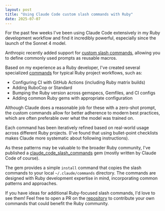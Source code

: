 ```yaml
---
layout: post
title: "Using Claude Code custom slash commands with Ruby"
date: 2025-07-07
---
```

For the past few weeks I've been using Claude Code extensively in my Ruby development workflow and find it incredibly powerful, especially since the launch of the Sonnet 4 model.

Anthropic recently added support for [custom slash commands][1], allowing you to define commonly used prompts as reusable macros.

Based on my experience as a Ruby developer, I've created several specialized [commands][3] for typical Ruby project workflows, such as:

* Configuring CI with GitHub Actions (including Ruby matrix builds)
* Adding RuboCop or Standard
* Bumping the Ruby version across gemspecs, Gemfiles, and CI configs
* Adding common Ruby gems with appropriate configuration

Although Claude does a reasonable job for these with a zero-shot prompt, the custom commands allow for better adherence to modern best practices, which are often preferable over what the model was trained on.

Each command has been iteratively refined based on real-world usage across different Ruby projects. (I've found that using bullet-point checklists makes Claude more systematic about following instructions).

As these patterns may be valuable to the broader Ruby community, I've published a [claude_code_slash_commands][2] gem (mostly written by Claude Code of course).

The gem provides a simple `install` command that copies the slash commands to your local `~/.claude/commands` directory. The commands are designed with Ruby development expertise in mind, incorporating common patterns and approaches.

If you have ideas for additional Ruby-focused slash commands, I'd love to see them! Feel free to open a PR on the [repository][2] to contribute your own commands that could benefit the Ruby community.

[1]: https://docs.anthropic.com/en/docs/claude-code/slash-commands#custom-slash-commands
[2]: https://github.com/andyw8/claude_code_slash_commands
[3]: https://github.com/andyw8/claude_code_slash_commands/tree/main/commands

